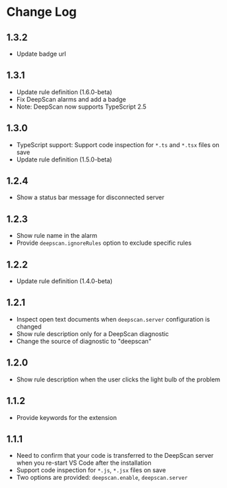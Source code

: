 # Change Log

## 1.3.2

- Update badge url

## 1.3.1

- Update rule definition (1.6.0-beta)
- Fix DeepScan alarms and add a badge
- Note: DeepScan now supports TypeScript 2.5

## 1.3.0

- TypeScript support: Support code inspection for `*.ts` and `*.tsx` files on save
- Update rule definition (1.5.0-beta)

## 1.2.4

- Show a status bar message for disconnected server

## 1.2.3

- Show rule name in the alarm
- Provide `deepscan.ignoreRules` option to exclude specific rules

## 1.2.2

- Update rule definition (1.4.0-beta)

## 1.2.1

- Inspect open text documents when `deepscan.server` configuration is changed
- Show rule description only for a DeepScan diagnostic
- Change the source of diagnostic to "deepscan"

## 1.2.0

- Show rule description when the user clicks the light bulb of the problem

## 1.1.2

- Provide keywords for the extension

## 1.1.1

- Need to confirm that your code is transferred to the DeepScan server when you re-start VS Code after the installation
- Support code inspection for `*.js`, `*.jsx` files on save
- Two options are provided: `deepscan.enable`, `deepscan.server`
